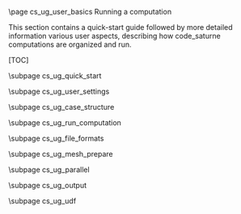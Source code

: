 <!--
  This file is part of Code_Saturne, a general-purpose CFD tool.

  Copyright (C) 1998-2020 EDF S.A.

  This program is free software; you can redistribute it and/or modify it under
  the terms of the GNU General Public License as published by the Free Software
  Foundation; either version 2 of the License, or (at your option) any later
  version.

  This program is distributed in the hope that it will be useful, but WITHOUT
  ANY WARRANTY; without even the implied warranty of MERCHANTABILITY or FITNESS
  FOR A PARTICULAR PURPOSE.  See the GNU General Public License for more
  details.

  You should have received a copy of the GNU General Public License along with
  this program; if not, write to the Free Software Foundation, Inc., 51 Franklin
  Street, Fifth Floor, Boston, MA 02110-1301, USA.
-->

\page cs_ug_user_basics Running a computation

This section contains a quick-start guide followed by more detailed information
various user aspects, describing how code_saturne computations are organized
and run.

[TOC]

\subpage cs_ug_quick_start

\subpage cs_ug_user_settings

\subpage cs_ug_case_structure

\subpage cs_ug_run_computation

\subpage cs_ug_file_formats

\subpage cs_ug_mesh_prepare

\subpage cs_ug_parallel

\subpage cs_ug_output

\subpage cs_ug_udf
